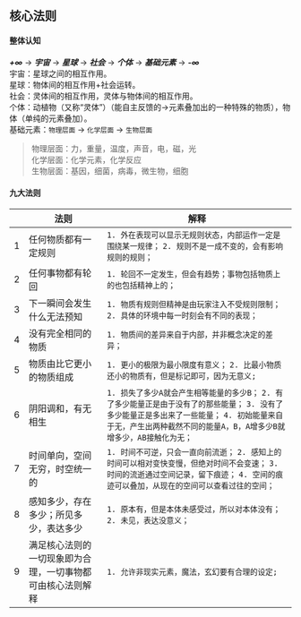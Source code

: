 ## 核心法则

#### 整体认知
***+∞*** -> ***宇宙*** -> ***星球*** -> ***社会*** -> ***个体*** -> ***基础元素*** -> ***-∞***  
宇宙：星球之间的相互作用。  
星球：物体间的相互作用+社会运转。  
社会：灵体间的相互作用，灵体与物体间的相互作用。  
个体：动植物（又称“灵体”）（能自主反馈的->元素叠加出的一种特殊的物质），物体（单纯的元素叠加）。  
基础元素：`物理层面` -> `化学层面` -> `生物层面` 
>物理层面：力，重量，温度，声音，电，磁，光  
>化学层面：化学元素，化学反应  
>生物层面：基因，细菌，病毒，微生物，细胞  


#### 九大法则
||法则|解释|
|-|-|-|
|1|任何物质都有一定规则|`1. 外在表现可以显示无规则状态，内部运作一定是围绕某一规律；`  `2. 规则不是一成不变的，会有影响规则的规则；`|
|2|任何事物都有轮回|`1. 轮回不一定发生，但会有趋势；事物包括物质上的也包括精神上的；`|
|3|下一瞬间会发生什么无法预知|`1. 物质有规则但精神是由玩家注入不受规则限制；`  `2. 具体的环境中每一时刻会有不同的表现；`|
|4|没有完全相同的物质|`1. 物质间的差异来自于内部，并非概念决定的差异；`|
|5|物质由比它更小的物质组成|`1. 更小的极限为最小限度有意义；`  `2. 比最小物质还小的物质有，但是标记即可，因为无意义;`|
|6|阴阳调和，有无相生|`1. 损失了多少A就会产生相等能量的多少B；`  `2. 有了多少能量正是由于没有了的那些能量；`  `3. 没有了多少能量正是多出来了一些能量；`  `4. 初始能量来自于无，产生出两种截然不同的能量A，B，A增多少B就增多少，AB接触化为无；`|
|7|时间单向，空间无穷，时空统一的|`1. 时间不可逆，只会一直向前流逝；`  `2. 感知上的时间可以相对变快变慢，但绝对时间不会变速；`  `3. 时间的流逝通过空间记录，留下痕迹；`  `4. 空间的痕迹可以叠加，从现在的空间可以查看过往的空间；`|
|8|感知多少，存在多少；所见多少，表达多少|`1. 原本有，但是本体未感受过，所以对本体没有；`  `2. 未见，表达没意义；`|
|9|满足核心法则的一切现象即为合理，一切事物都可由核心法则解释|`1. 允许非现实元素，魔法，玄幻要有合理的设定;`|

 
